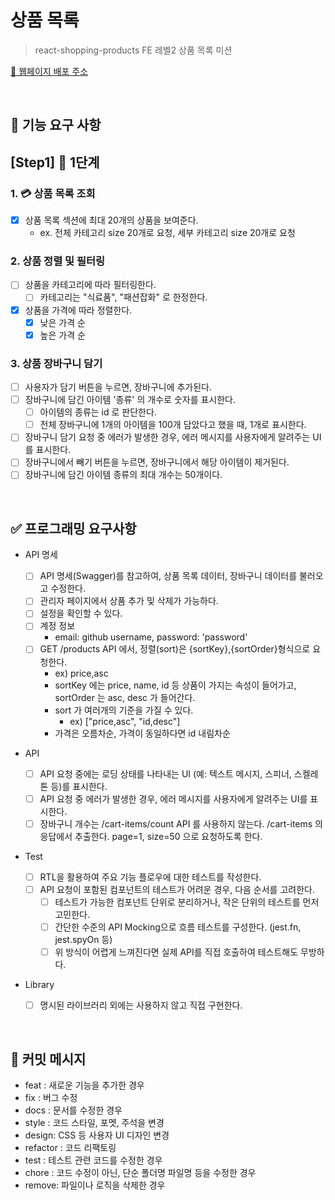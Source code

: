 # 상품 목록

> react-shopping-products
> FE 레벨2 상품 목록 미션

[🔗 웹페이지 배포 주소]()

<br>

## 🎯 기능 요구 사항

## [Step1] 🎨 1단계

### 1. 💳 상품 목록 조회

- [x] 상품 목록 섹션에 최대 20개의 상품을 보여준다.
  - ex. 전체 카테고리 size 20개로 요청, 세부 카테고리 size 20개로 요청

### 2. 상품 정렬 및 필터링

- [ ] 상품을 카테고리에 따라 필터링한다.
  - [ ] 카테고리는 "식료품", "패션잡화" 로 한정한다.
- [x] 상품을 가격에 따라 정렬한다.
  - [x] 낮은 가격 순
  - [x] 높은 가격 순

### 3. 상품 장바구니 담기

- [ ] 사용자가 담기 버튼을 누르면, 장바구니에 추가된다.
- [ ] 장바구니에 담긴 아이템 '종류' 의 개수로 숫자를 표시한다.
  - [ ] 아이템의 종류는 id 로 판단한다.
  - [ ] 전체 장바구니에 1개의 아이템을 100개 담았다고 했을 때, 1개로 표시한다.
- [ ] 장바구니 담기 요청 중 에러가 발생한 경우, 에러 메시지를 사용자에게 알려주는 UI를 표시한다.
- [ ] 장바구니에서 빼기 버튼을 누르면, 장바구니에서 해당 아이템이 제거된다.
- [ ] 장바구니에 담긴 아이템 종류의 최대 개수는 50개이다.

<br>

## ✅ 프로그래밍 요구사항

- API 명세

  - [ ] API 명세(Swagger)를 참고하여, 상품 목록 데이터, 장바구니 데이터를 불러오고 수정한다.
  - [ ] 관리자 페이지에서 상품 추가 및 삭제가 가능하다.
  - [ ] 설정을 확인할 수 있다.
  - [ ] 계정 정보
    - email: github username, password: 'password'
  - [ ] GET /products API 에서, 정렬(sort)은 {sortKey},{sortOrder}형식으로 요청한다.
    - ex) price,asc
    - sortKey 에는 price, name, id 등 상품이 가지는 속성이 들어가고, sortOrder 는 asc, desc 가 들어간다.
    - sort 가 여러개의 기준을 가질 수 있다.
      - ex) ["price,asc", "id,desc"]
    - 가격은 오름차순, 가격이 동일하다면 id 내림차순

- API

  - [ ] API 요청 중에는 로딩 상태를 나타내는 UI (예: 텍스트 메시지, 스피너, 스켈레톤 등)를 표시한다.
  - [ ] API 요청 중 에러가 발생한 경우, 에러 메시지를 사용자에게 알려주는 UI를 표시한다.
  - [ ] 장바구니 개수는 /cart-items/count API 를 사용하지 않는다. /cart-items 의 응답에서 추출한다. page=1, size=50 으로 요청하도록 한다.

- Test

  - [ ] RTL을 활용하여 주요 기능 플로우에 대한 테스트를 작성한다.
  - [ ] API 요청이 포함된 컴포넌트의 테스트가 어려운 경우, 다음 순서를 고려한다.
    - [ ] 테스트가 가능한 컴포넌트 단위로 분리하거나, 작은 단위의 테스트를 먼저 고민한다.
    - [ ] 간단한 수준의 API Mocking으로 흐름 테스트를 구성한다. (jest.fn, jest.spyOn 등)
    - [ ] 위 방식이 어렵게 느껴진다면 실제 API를 직접 호출하여 테스트해도 무방하다.

- Library
  - [ ] 명시된 라이브러리 외에는 사용하지 않고 직접 구현한다.

<br>

## 📝 커밋 메시지

- feat : 새로운 기능을 추가한 경우
- fix : 버그 수정
- docs : 문서를 수정한 경우
- style : 코드 스타일, 포멧, 주석을 변경
- design: CSS 등 사용자 UI 디자인 변경
- refactor : 코드 리팩토링
- test : 테스트 관련 코드를 수정한 경우
- chore : 코드 수정이 아닌, 단순 폴더명 파일명 등을 수정한 경우
- remove: 파일이나 로직을 삭제한 경우
